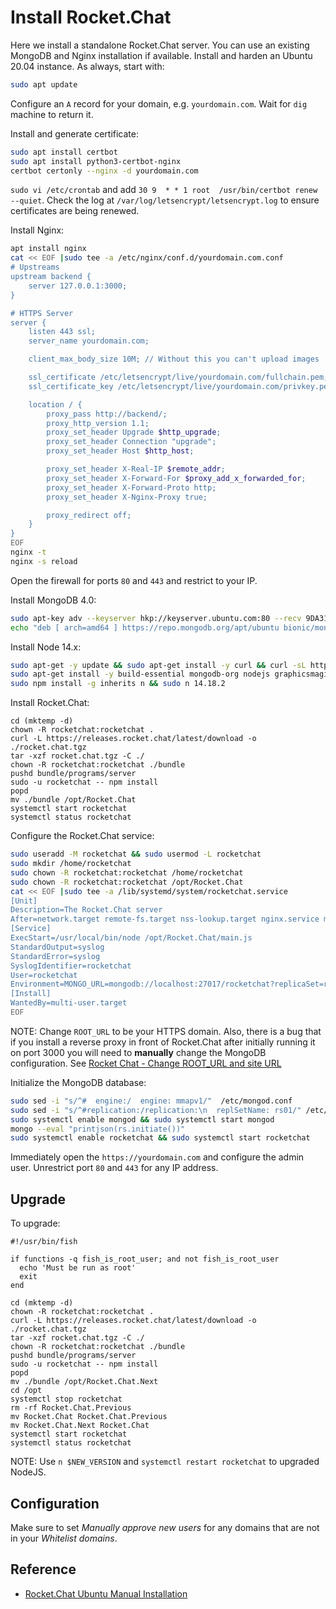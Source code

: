 # Install Rocket.Chat

Here we install a standalone Rocket.Chat server.  You can use an existing MongoDB and Nginx installation if available.  Install and harden an Ubuntu 20.04 instance. As always, start with:

```sh
sudo apt update
```

Configure an `A` record for your domain, e.g. `yourdomain.com`.  Wait for `dig` machine to return it.

Install and generate certificate:

```sh
sudo apt install certbot
sudo apt install python3-certbot-nginx
certbot certonly --nginx -d yourdomain.com
```

`sudo vi /etc/crontab` and add `30 9  * * 1 root  /usr/bin/certbot renew --quiet`.  Check the log at `/var/log/letsencrypt/letsencrypt.log` to ensure certificates are being renewed.

Install Nginx:

```sh
apt install nginx
cat << EOF |sudo tee -a /etc/nginx/conf.d/yourdomain.com.conf
# Upstreams
upstream backend {
    server 127.0.0.1:3000;
}

# HTTPS Server
server {
    listen 443 ssl;
    server_name yourdomain.com;

    client_max_body_size 10M; // Without this you can't upload images

    ssl_certificate /etc/letsencrypt/live/yourdomain.com/fullchain.pem;
    ssl_certificate_key /etc/letsencrypt/live/yourdomain.com/privkey.pem;

    location / {
        proxy_pass http://backend/;
        proxy_http_version 1.1;
        proxy_set_header Upgrade $http_upgrade;
        proxy_set_header Connection "upgrade";
        proxy_set_header Host $http_host;

        proxy_set_header X-Real-IP $remote_addr;
        proxy_set_header X-Forward-For $proxy_add_x_forwarded_for;
        proxy_set_header X-Forward-Proto http;
        proxy_set_header X-Nginx-Proxy true;

        proxy_redirect off;
    }
}
EOF
nginx -t
nginx -s reload
```

Open the firewall for ports `80` and `443` and restrict to your IP.

Install MongoDB 4.0:

```sh
sudo apt-key adv --keyserver hkp://keyserver.ubuntu.com:80 --recv 9DA31620334BD75D9DCB49F368818C72E52529D4
echo "deb [ arch=amd64 ] https://repo.mongodb.org/apt/ubuntu bionic/mongodb-org/4.0 multiverse" | sudo tee /etc/apt/sources.list.d/mongodb-org-4.0.list
```

Install Node 14.x:

```sh
sudo apt-get -y update && sudo apt-get install -y curl && curl -sL https://deb.nodesource.com/setup_14.x | sudo bash -
sudo apt-get install -y build-essential mongodb-org nodejs graphicsmagick
sudo npm install -g inherits n && sudo n 14.18.2
```

Install Rocket.Chat:

```fish
cd (mktemp -d)
chown -R rocketchat:rocketchat .
curl -L https://releases.rocket.chat/latest/download -o ./rocket.chat.tgz
tar -xzf rocket.chat.tgz -C ./
chown -R rocketchat:rocketchat ./bundle
pushd bundle/programs/server
sudo -u rocketchat -- npm install
popd
mv ./bundle /opt/Rocket.Chat
systemctl start rocketchat
systemctl status rocketchat
```

Configure the Rocket.Chat service:

```sh
sudo useradd -M rocketchat && sudo usermod -L rocketchat
sudo mkdir /home/rocketchat
sudo chown -R rocketchat:rocketchat /home/rocketchat
sudo chown -R rocketchat:rocketchat /opt/Rocket.Chat
cat << EOF |sudo tee -a /lib/systemd/system/rocketchat.service
[Unit]
Description=The Rocket.Chat server
After=network.target remote-fs.target nss-lookup.target nginx.service mongod.service
[Service]
ExecStart=/usr/local/bin/node /opt/Rocket.Chat/main.js
StandardOutput=syslog
StandardError=syslog
SyslogIdentifier=rocketchat
User=rocketchat
Environment=MONGO_URL=mongodb://localhost:27017/rocketchat?replicaSet=rs01 MONGO_OPLOG_URL=mongodb://localhost:27017/local?replicaSet=rs01 ROOT_URL=https://yourdomain.com PORT=3000
[Install]
WantedBy=multi-user.target
EOF
```

NOTE: Change `ROOT_URL` to be your HTTPS domain. Also, there is a bug that if you install a reverse proxy in front of Rocket.Chat after initially running it on port 3000 you will need to **manually** change the MongoDB configuration.  See [Rocket Chat - Change ROOT_URL and site URL](https://www.ryadel.com/en/rocket-chat-change-root_url-site-url-rocketchat/)

Initialize the MongoDB database:

```sh
sudo sed -i "s/^#  engine:/  engine: mmapv1/"  /etc/mongod.conf
sudo sed -i "s/^#replication:/replication:\n  replSetName: rs01/" /etc/mongod.conf
sudo systemctl enable mongod && sudo systemctl start mongod
mongo --eval "printjson(rs.initiate())"
sudo systemctl enable rocketchat && sudo systemctl start rocketchat
```

Immediately open the `https://yourdomain.com` and configure the admin user.  Unrestrict port `80` and `443` for any IP address.

## Upgrade

To upgrade:

```fish
#!/usr/bin/fish

if functions -q fish_is_root_user; and not fish_is_root_user
  echo 'Must be run as root'
  exit
end

cd (mktemp -d)
chown -R rocketchat:rocketchat .
curl -L https://releases.rocket.chat/latest/download -o ./rocket.chat.tgz
tar -xzf rocket.chat.tgz -C ./
chown -R rocketchat:rocketchat ./bundle
pushd bundle/programs/server
sudo -u rocketchat -- npm install
popd
mv ./bundle /opt/Rocket.Chat.Next
cd /opt
systemctl stop rocketchat
rm -rf Rocket.Chat.Previous
mv Rocket.Chat Rocket.Chat.Previous
mv Rocket.Chat.Next Rocket.Chat
systemctl start rocketchat
systemctl status rocketchat
```

NOTE: Use `n $NEW_VERSION` and `systemctl restart rocketchat` to upgraded NodeJS.

## Configuration

Make sure to set _Manually approve new users_ for any domains that are not in your *Whitelist domains*.

## Reference

- [Rocket.Chat Ubuntu Manual Installation](https://docs.rocket.chat/installation/manual-installation/ubuntu)
